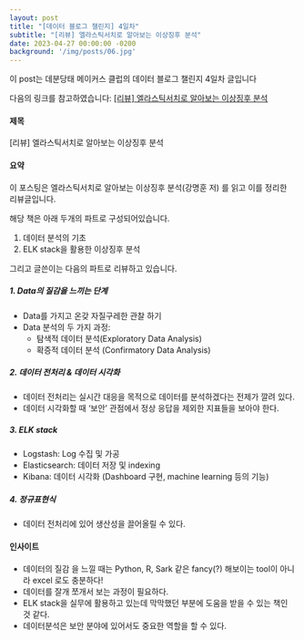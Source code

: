 ```yaml
---
layout: post
title: "[데이터 블로그 챌린지] 4일차"
subtitle: "[리뷰] 엘라스틱서치로 알아보는 이상징후 분석"
date: 2023-04-27 00:00:00 -0200
background: '/img/posts/06.jpg'
---
```


이 post는 데분당태 메이커스 클럽의 데이터 블로그 챌린지 4일차 글입니다

다음의 링크를 참고하였습니다: [[리뷰] 엘라스틱서치로 알아보는 이상징후 분석](https://theorydb.github.io/review/2020/03/11/review-book-data-anomaly-detection/)

#### 제목

[리뷰] 엘라스틱서치로 알아보는 이상징후 분석




#### 요약
이 포스팅은 엘라스틱서치로 알아보는 이상징후 분석(강명훈 저) 를 읽고 이를 정리한 리뷰글입니다.

해당 책은 아래 두개의 파트로 구성되어있습니다.
1. 데이터 분석의 기초
2. ELK stack을 활용한 이상징후 분석

그리고 글쓴이는 다음의 파트로 리뷰하고 있습니다.

##### 1. Data의 질감을 느끼는 단계
- Data를 가지고 온갖 자질구레한 관찰 하기
- Data 분석의 두 가지 과정:
  - 탐색적 데이터 분석(Exploratory Data Analysis)
  - 확증적 데이터 분석 (Confirmatory Data Analysis)

##### 2. 데이터 전처리 & 데이터 시각화
- 데이터 전처리는 실시간 대응을 목적으로 데이터를 분석하겠다는 전제가 깔려 있다.
- 데이터 시각화할 때 ‘보안’ 관점에서 정상 응답을 제외한 지표들을 보아야 한다.

##### 3. ELK stack
- Logstash: Log 수집 및 가공
- Elasticsearch: 데이터 저장 및 indexing
- Kibana: 데이터 시각화 (Dashboard 구현, machine learning 등의 기능)

##### 4. 정규표현식
- 데이터 전처리에 있어 생산성을 끌어올릴 수 있다.



#### 인사이트
* 데이터의 질감 을 느낄 때는 Python, R, Sark 같은 fancy(?) 해보이는 tool이 아니라 excel 로도 충분하다!
* 데이터를 잘개 쪼개서 보는 과정이 필요하다.
* ELK stack을 실무에 활용하고 있는데 막막했던 부분에 도움을 받을 수 있는 책인 것 같다.
* 데이터분석은 보안 분야에 있어서도 중요한 역할을 할 수 있다.


